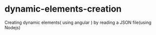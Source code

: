 # dynamic-elements-creation
Creating dynamic elements( using angular ) by reading a JSON file(using Nodejs)

